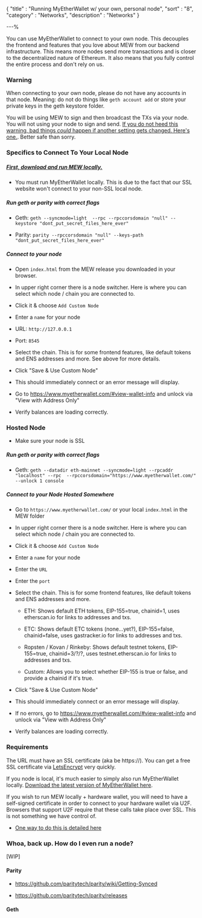 {
"title"       : "Running MyEtherWallet w/ your own, personal node",
"sort"        : "8",
"category"    : "Networks",
"description" : "Networks"
}

---%


You can use MyEtherWallet to connect to your own node. This decouples the frontend and features that you love about MEW from our backend infrastructure. This means more nodes send more transactions and is closer to the decentralized nature of Ethereum. It also means that you fully control the entire process and don't rely on us.

### Warning

When connecting to your own node, please do not have any accounts in that node. Meaning: do not do things like `geth account add` or store your private keys in the geth keystore folder.

You will be using MEW to sign and then broadcast the TXs via your node. You will not using your node to sign and send. [If you do not heed this warning, bad things *could* happen if another setting gets changed. Here's one.](https://www.reddit.com/r/ethereum/comments/3itz1f/insecurely_configured_geth_with_no_firewall_and/). Better safe than sorry.


### Specifics to Connect To Your Local Node

##### [First, download and run MEW locally.](https://myetherwallet.groovehq.com/knowledge_base/topics/how-do-i-run-myetherwallet-dot-com-offline-slash-locally)

* You must run MyEtherWallet locally. This is due to the fact that our SSL website won't connect to your non-SSL local node.

#####  Run geth or parity with correct flags

  *   Geth: `geth --syncmode=light  --rpc --rpccorsdomain "null" --keystore "dont_put_secret_files_here_ever"`

  *   Parity: `parity --rpccorsdomain "null" --keys-path "dont_put_secret_files_here_ever"`

##### Connect to your node

*  Open `index.html` from the MEW release you downloaded in your browser.

* In upper right corner there is a node switcher. Here is where you can select which node / chain you are connected to.

*  Click it & choose `Add Custom Node`

*   Enter a `name` for your node

*   URL: `http://127.0.0.1`

*   Port: `8545`

*   Select the chain. This is for some frontend features, like default tokens and ENS addresses and more. See above for more details.

* Click "Save & Use Custom Node"

* This should immediately connect or an error message will display.

* Go to https://www.myetherwallet.com/#view-wallet-info and unlock via "View with Address Only"

* Verify balances are loading correctly.



### Hosted Node

* Make sure your node is SSL

#####  Run geth or parity with correct flags

* Geth: `geth --datadir eth-mainnet --syncmode=light --rpcaddr "localhost" --rpc  --rpccorsdomain="https://www.myetherwallet.com/" --unlock 1 console`

##### Connect to your Node Hosted Somewhere

* Go to `https://www.myetherwallet.com/` or your local `index.html` in the MEW folder

* In upper right corner there is a node switcher. Here is where you can select which node / chain you are connected to.

*  Click it & choose `Add Custom Node`

*   Enter a `name` for your node

*   Enter the `URL`

*   Enter the `port`

*   Select the chain. This is for some frontend features, like default tokens and ENS addresses and more.

    *   ETH: Shows default ETH tokens, EIP-155=true, chainid=1, uses etherscan.io for links to addresses and txs.

    *   ETC: Shows default ETC tokens (none...yet?), EIP-155=false, chainid=false, uses gastracker.io for links to addresses and txs.

    *   Ropsten / Kovan / Rinkeby: Shows default testnet tokens, EIP-155=true, chainid=3/?/?, uses testnet.etherscan.io for links to addresses and txs.

    *   Custom: Allows you to select whether EIP-155 is true or false, and provide a chainid if it's true.

* Click "Save & Use Custom Node"

* This should immediately connect or an error message will display.

* If no errors, go to https://www.myetherwallet.com/#view-wallet-info and unlock via "View with Address Only"

* Verify balances are loading correctly.


### Requirements

The URL must have an SSL certificate (aka be https://). You can get a free SSL certificate via [LetsEncrypt](https://letsencrypt.org/) very quickly.

If you node is local, it's much easier to simply also run MyEtherWallet locally. [Download the latest version of MyEtherWallet here](https://github.com/kvhnuke/etherwallet/releases/latest).


If you wish to run MEW locally + hardware wallet, you will need to have a self-signed certificate in order to connect to your hardware wallet via U2F. Browsers that support U2F require that these calls take place over SSL. This is not something we have control of.

- [One way to do this is detailed here](https://github.com/benjaminion/eth-parity-qnap/wiki/Connecting-to-MyEtherWallet)

### Whoa, back up. How do I even run a node?

[WIP]

#### Parity

* https://github.com/paritytech/parity/wiki/Getting-Synced

* https://github.com/paritytech/parity/releases

#### Geth
